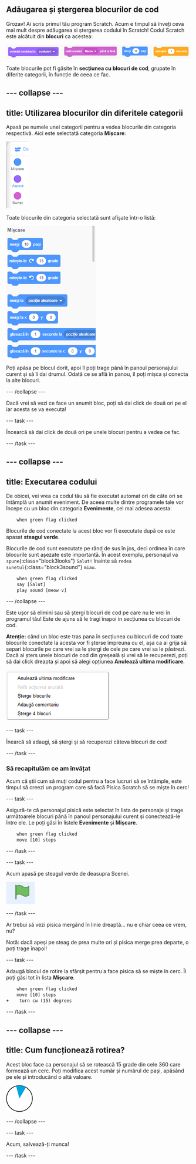 ## Adăugarea și ștergerea blocurilor de cod

Grozav! Ai scris primul tău program Scratch. Acum e timpul să înveți ceva mai mult despre adăugarea si ștergerea codului în Scratch! Codul Scratch este alcătuit din **blocuri** ca acestea:

![](images/code1.png)

Toate blocurile pot fi găsite în **secțiunea cu blocuri de cod**, grupate în diferite categorii, în funcție de ceea ce fac.

--- collapse ---
---
title: Utilizarea blocurilor din diferitele categorii
---

Apasă pe numele unei categorii pentru a vedea blocurile din categoria respectivă. Aici este selectată categoria **Mișcare**:

![](images/code2a.png)

Toate blocurile din categoria selectată sunt afișate într-o listă:

![](images/code2b.png)

Poți apăsa pe blocul dorit, apoi îl poți trage până în panoul personajului curent și să îi dai drumul. Odată ce se află în panou, îl poți mișca și conecta la alte blocuri.

--- /collapse ---

Dacă vrei să vezi ce face un anumit bloc, poți să dai click de două ori pe el iar acesta se va executa!

--- task ---

Încearcă să dai click de două ori pe unele blocuri pentru a vedea ce fac.

--- /task ---

--- collapse ---
---
title: Executarea codului
---

De obicei, vei vrea ca codul tău să fie executat automat ori de câte ori se întâmplă un anumit eveniment. De aceea multe dintre programele tale vor începe cu un bloc din categoria **Evenimente**, cel mai adesea acesta:

```blocks3
    when green flag clicked
```

Blocurile de cod conectate la acest bloc vor fi executate după ce este apasat **steagul verde**.

Blocurile de cod sunt executate pe rând de sus în jos, deci ordinea în care blocurile sunt așezate este importantă. În acest exemplu, personajul va `spune`{:class="block3looks"} `Salut!` înainte să `redea sunetul`{:class="block3sound"} `miau`.

```blocks3
    when green flag clicked
    say [Salut]
    play sound [meow v]
```

--- /collapse ---

Este ușor să elimini sau să ștergi blocuri de cod pe care nu le vrei în programul tău! Este de ajuns să le tragi înapoi in secțiunea cu blocuri de cod.

**Atenție:** când un bloc este tras pana în secțiunea cu blocuri de cod toate blocurile conectate la acesta vor fi șterse împreuna cu el, așa ca ai grija să separi blocurile pe care vrei sa le ștergi de cele pe care vrei sa le păstrezi. Dacă ai șters unele blocuri de cod din greșeală și vrei să le recuperezi, poți să dai click dreapta și apoi să alegi opțiunea **Anulează ultima modificare**.

![](images/code6.png)

--- task ---

Înearcă să adaugi, să ștergi și să recuperezi câteva blocuri de cod!

--- /task ---

### Să recapitulăm ce am învățat

Acum că știi cum să muți codul pentru a face lucruri să se întâmple, este timpul să creezi un program care să facă Pisica Scratch să se miște în cerc!

--- task ---

Asigură-te că personajul pisică este selectat în lista de personaje și trage următoarele blocuri până în panoul personajului curent și conectează-le între ele. Le poți găsi în listele **Evenimente** și **Mișcare**.

```blocks3
    when green flag clicked
    move [10] steps
```

--- /task ---

--- task ---

Acum apasă pe steagul verde de deasupra Scenei.

![](images/code7.png)

--- /task ---

Ar trebui să vezi pisica mergând în linie dreaptă... nu e chiar ceea ce vrem, nu?

Notă: dacă apeși pe steag de prea multe ori și pisica merge prea departe, o poți trage înapoi!

--- task ---

Adaugă blocul de rotire la sfârșit pentru a face pisica să se miște în cerc. Îl poți găsi tot în lista **Mișcare**.

```blocks3
    when green flag clicked
    move [10] steps
+    turn cw (15) degrees
```

--- /task ---

--- collapse ---
---
title: Cum funcționează rotirea?
---

Acest bloc face ca personajul să se rotească 15 grade din cele 360 care formează un cerc. Poți modifica acest număr și numărul de pași, apăsând pe ele și introducând o altă valoare.

![](images/code9.png)

--- /collapse ---

--- task ---

Acum, salvează-ți munca!

--- /task ---